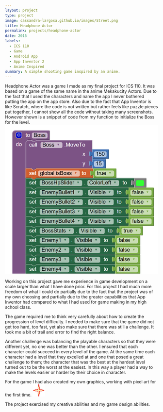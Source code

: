 ```yaml
---
layout: project
type: project
image: cassandra-largosa.github.io/images/Street.png
title: Headphone Actor
permalink: projects/headphone-actor
date: 2015
labels:
  - ICS 110
  - Game
  - Android App
  - App Inventor 2
  - Anime Inspired
summary: A simple shooting game inspired by an anime.
---
```


Headphone Actor was a game I made as my final project for ICS 110. It was based on a game of the same name in the anime Mekakucity Actors. Due to the fact that I used the characters and name the app I never bothered putting the app on the app store. Also due to the fact that App Inventor is like Scratch, where the code is not written but rather feels like puzzle pieces put together, I cannot show all the code without taking many screenshots. However shown is a snippet of code from my function to initialize the Boss for the level. <img class="ui large right floated image" src="../images/HeadphoneActorCodeSnipet.png">

Working on this project gave me experience in game development on a scale larger than what I have done prior. For this project I had much more freedom of what I could do partially due to the fact that the project was of my own choosing and partially due to the greater capabilities that App Inventor had compared to what I had used for game making in my high school class.

The game required me to think very carefully about how to create the progression of level difficulty. I needed to make sure that the game did not get too hard, too fast, yet also make sure that there was still a challenge. It took me a bit of trail and error to find the right balance.

Another challenge was balancing the playable characters so that they were different yet, no one was better than the other. I ensured that each character could succeed in every level of the game. At the same time each character had a level that they excelled at and one that posed a great challenge to them; the character that was the best at the hardest level turned out to be the worst at the easiest. In this way a player had a way to make the levels easier or harder by their choice in character.

For the game I had also created my own graphics, working with pixel art for the first time. <img class= "ui small left floated image" src="../images/Explosion.png ">

The project exercised my creative abilities and my game design abilities.
